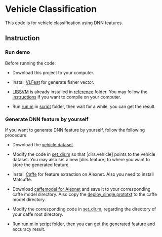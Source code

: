 # Vehicle Classification

This code is for vehicle classification using DNN features.

## Instruction

### Run demo

Before running the code:

- Download this project to your computer.

- Install [VLFeat](http://www.vlfeat.org/) for generate fisher vector.

- [LIBSVM](https://www.csie.ntu.edu.tw/~cjlin/libsvm/) is already installed in [reference](https://github.com/pumpkin007/vehicle_classification/tree/master/reference) folder. You may follow the [instructions](https://github.com/cjlin1/libsvm) if you want to compile on your computer.

- Run [run.m](https://github.com/pumpkin007/vehicle_classification/blob/master/script/run.m) in [script](https://github.com/pumpkin007/vehicle_classification/tree/master/script) folder, then wait for a while, you can get the result.

### Generate DNN feature by yourself

If you want to generate DNN feature by yourself, follow the following procedure:

- Download the [vehicle dataset](http://goo.gl/nPSMOu).

- Modify the code in [set_dir.m](https://github.com/pumpkin007/vehicle_classification/blob/master/script/set_dir.m) so that [dirs.vehicle] points to the vehicle dataset. You may also set a new [dirs.feature] to where you want to store the generated feature.

- Install [Caffe](http://caffe.berkeleyvision.org/installation.html) for feature extraction on Alexnet. Also you need to install Matcaffe.

- Download [caffemodel for Alexnet](https://github.com/BVLC/caffe/tree/master/models/bvlc_alexnet) and save it to your corresponding caffe model directory. Also copy the [deploy_single.prototxt](https://github.com/pumpkin007/vehicle_classification/blob/master/need_for_caffe/deploy_single.prototxt) to the caffe model directory.

- Modify the corresponding code in [set_dir.m](https://github.com/pumpkin007/vehicle_classification/blob/master/script/set_dir.m), regarding the directory of your caffe root directory.

- Run [run.m](https://github.com/pumpkin007/vehicle_classification/blob/master/script/run.m) in [script](https://github.com/pumpkin007/vehicle_classification/tree/master/script) folder, then you can get the generated feature and accuracy result.
